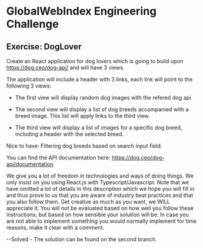 # GlobalWebIndex Engineering Challenge

## Exercise: DogLover


Create an React application for dog lovers which is going to build upon https://dog.ceo/dog-api/ and will have 3 views. 


The application will include a header with 3 links, each link will point to the following 3 views: 


- The first view will display random dog images with the refered dog api

- The second view will display a list of dog breeds accompanied with a breed image.  This list will apply links to the third view. 

- The third view will display a list of images for a specific dog breed, including a header with the selected breed. 


Nice to have: Filtering dog breeds based on search input field. 



You can find the API documentation here: https://dog.ceo/dog-api/documentation 

We give you a lot of freedom in technologies and ways of doing things. We only insist on you using React.js with Typescript/Javascript. Note that we have omitted a lot of details in this description which we hope you will fill in and thus prove to us that you are aware of industry best practices and that you also follow them. Get creative as much as you want, we WILL appreciate it. You will not be evaluated based on how well you follow these instructions, but based on how sensible your solution will be. In case you are not able to implement something you would normally implement for time reasons, make it clear with a comment.


--Solved - The solution can be found on the second branch.


